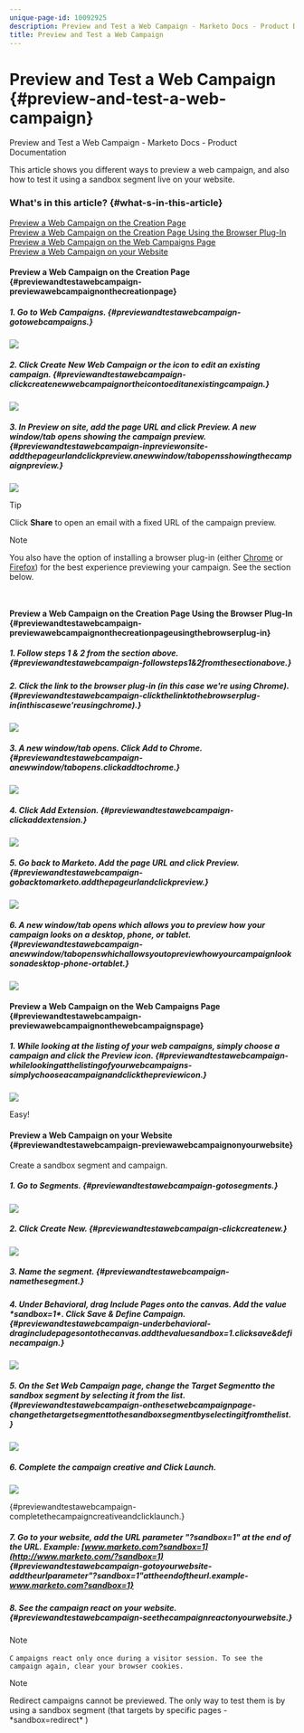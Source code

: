 ```yaml
---
unique-page-id: 10092925
description: Preview and Test a Web Campaign - Marketo Docs - Product Documentation
title: Preview and Test a Web Campaign
---
```


# Preview and Test a Web Campaign {#preview-and-test-a-web-campaign}

Preview and Test a Web Campaign - Marketo Docs - Product Documentation

This article shows you different ways to preview a web campaign, and also how to test it using a sandbox segment live on your website.

### What's in this article? {#what-s-in-this-article}

[Preview a Web Campaign on the Creation Page](#previewandtestawebcampaign-previewawebcampaignonthecreationpage)  
[Preview a Web Campaign on the Creation Page Using the Browser Plug-In](#previewandtestawebcampaign-previewawebcampaignonthecreationpageusingthebrowserplug-in)  
[Preview a Web Campaign on the Web Campaigns Page](#previewandtestawebcampaign-previewawebcampaignonthewebcampaignspage)  
[Preview a Web Campaign on your Website](#previewandtestawebcampaign-previewawebcampaignonyourwebsite)

#### Preview a Web Campaign on the Creation Page {#previewandtestawebcampaign-previewawebcampaignonthecreationpage}

##### 1. Go to Web Campaigns. {#previewandtestawebcampaign-gotowebcampaigns.}

![](assets/image2016-8-18-15-3a59-3a35.png)

##### 2. Click Create New Web Campaign or the icon to edit an existing campaign. {#previewandtestawebcampaign-clickcreatenewwebcampaignortheicontoeditanexistingcampaign.}

![](assets/create-new-or-edit-web-campaign.png)

##### 3. In Preview on site, add the page URL and click Preview. A new window/tab opens showing the campaign preview. {#previewandtestawebcampaign-inpreviewonsite-addthepageurlandclickpreview.anewwindow/tabopensshowingthecampaignpreview.}

![](assets/three-1.png)

>[!TIP]
>
>Click **Share** to open an email with a fixed URL of the campaign preview.

>[!NOTE]
>
>You also have the option of installing a browser plug-in (either [Chrome](https://chrome.google.com/webstore/detail/marketo-web-personalizati/ldiddonjplchallbngbccbfdfeldohkj) or [Firefox](http://docs.marketo.com/display/docs/assets/mwp-0.0.0.8.xpi)) for the best experience previewing your campaign. See the section below.

`  
` 

#### Preview a Web Campaign on the Creation Page Using the Browser Plug-In {#previewandtestawebcampaign-previewawebcampaignonthecreationpageusingthebrowserplug-in}

##### 1. Follow steps 1 & 2 from the section above. {#previewandtestawebcampaign-followsteps1&2fromthesectionabove.}

##### 2. Click the link to the browser plug-in (in this case we're using Chrome). {#previewandtestawebcampaign-clickthelinktothebrowserplug-in(inthiscasewe'reusingchrome).}

![](assets/4-1.png)

##### 3. A new window/tab opens. Click Add to Chrome. {#previewandtestawebcampaign-anewwindow/tabopens.clickaddtochrome.}

![](assets/five.png)

##### 4. Click Add Extension. {#previewandtestawebcampaign-clickaddextension.}

![](assets/six.png)

##### 5. Go back to Marketo. Add the page URL and click Preview.  {#previewandtestawebcampaign-gobacktomarketo.addthepageurlandclickpreview.}

![](assets/seven.png)

##### 6. A new window/tab opens which allows you to preview how your campaign looks on a desktop, phone, or tablet. {#previewandtestawebcampaign-anewwindow/tabopenswhichallowsyoutopreviewhowyourcampaignlooksonadesktop-phone-ortablet.}

![](assets/campaign-preview.png)

#### Preview a Web Campaign on the Web Campaigns Page {#previewandtestawebcampaign-previewawebcampaignonthewebcampaignspage}

##### 1. While looking at the listing of your web campaigns, simply choose a campaign and click the Preview icon. {#previewandtestawebcampaign-whilelookingatthelistingofyourwebcampaigns-simplychooseacampaignandclickthepreviewicon.}

![](assets/web-campaigns-1-preview-hand.png)

Easy!

#### Preview a Web Campaign on your Website {#previewandtestawebcampaign-previewawebcampaignonyourwebsite}

Create a sandbox segment and campaign.

##### 1. Go to Segments. {#previewandtestawebcampaign-gotosegments.}

![](assets/new-dropdown-segments-hand.jpg)

##### 2. Click Create New.  {#previewandtestawebcampaign-clickcreatenew.}

![](assets/image2015-9-10-10-3a42-3a39.png)

##### 3. Name the segment.  {#previewandtestawebcampaign-namethesegment.}

##### 4. Under Behavioral, drag Include Pages onto the canvas. Add the value &#42;sandbox=1&#42;. Click Save & Define Campaign. {#previewandtestawebcampaign-underbehavioral-dragincludepagesontothecanvas.addthevalue*sandbox=1*.clicksave&definecampaign.}

![](assets/segment.png)

##### 5. On the Set Web Campaign page, change the Target Segmentto the sandbox segment by selecting it from the list. {#previewandtestawebcampaign-onthesetwebcampaignpage-changethetargetsegmenttothesandboxsegmentbyselectingitfromthelist.}

![](assets/set-web-campaign-target-segment.jpg)

##### 6. Complete the campaign creative and Click Launch.  
![](assets/click-launch.jpg)

{#previewandtestawebcampaign-completethecampaigncreativeandclicklaunch.}

##### 7. Go to your website, add the URL parameter "?sandbox=1" at the end of the URL. Example: [www.marketo.com?sandbox=1](http://www.marketo.com/?sandbox=1) {#previewandtestawebcampaign-gotoyourwebsite-addtheurlparameter"?sandbox=1"attheendoftheurl.example-www.marketo.com?sandbox=1}

##### 8. See the campaign react on your website.  {#previewandtestawebcampaign-seethecampaignreactonyourwebsite.}

>[!NOTE]
>
>`C` `ampaigns react only once during a visitor session. To see the campaign again, clear your browser cookies.`

>[!NOTE]
>
>Redirect campaigns cannot be previewed. The only way to test them is by using a sandbox segment (that targets by specific pages - &#42;sandbox=redirect&#42; )

